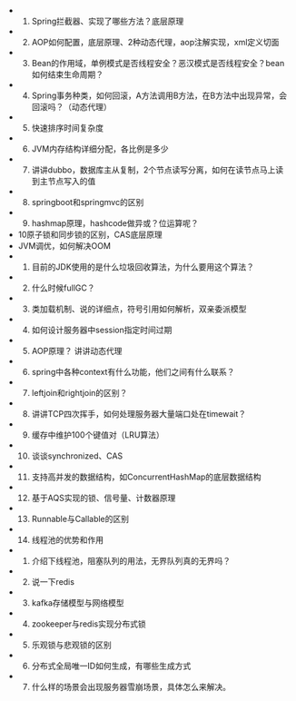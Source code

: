 * 1. Spring拦截器、实现了哪些方法？底层原理
* 2. AOP如何配置，底层原理、2种动态代理，aop注解实现，xml定义切面
* 3. Bean的作用域，单例模式是否线程安全？恶汉模式是否线程安全？bean如何结束生命周期？
* 4. Spring事务种类，如何回滚，A方法调用B方法，在B方法中出现异常，会回滚吗？（动态代理）
* 5. 快速排序时间复杂度
* 6. JVM内存结构详细分配，各比例是多少
* 7. 讲讲dubbo，数据库主从复制，2个节点读写分离，如何在读节点马上读到主节点写入的值
* 8. springboot和springmvc的区别
* 9. hashmap原理，hashcode做异或？位运算呢？
* 10原子锁和同步锁的区别，CAS底层原理
* JVM调优，如何解决OOM
* 1. 目前的JDK使用的是什么垃圾回收算法，为什么要用这个算法？
* 2. 什么时候fullGC？
* 3. 类加载机制、说的详细点，符号引用如何解析，双亲委派模型
* 4. 如何设计服务器中session指定时间过期
* 5. AOP原理？ 讲讲动态代理
* 6. spring中各种context有什么功能，他们之间有什么联系？
* 7. leftjoin和rightjoin的区别？
* 8. 讲讲TCP四次挥手，如何处理服务器大量端口处在timewait？
* 9. 缓存中维护100个键值对（LRU算法）
* 10. 谈谈synchronized、CAS
* 11. 支持高并发的数据结构，如ConcurrentHashMap的底层数据结构
* 12. 基于AQS实现的锁、信号量、计数器原理
* 13. Runnable与Callable的区别
* 14. 线程池的优势和作用
* 1. 介绍下线程池，阻塞队列的用法，无界队列真的无界吗？
* 2. 说一下redis
* 3. kafka存储模型与网络模型
* 4. zookeeper与redis实现分布式锁
* 5. 乐观锁与悲观锁的区别
* 6. 分布式全局唯一ID如何生成，有哪些生成方式
* 7. 什么样的场景会出现服务器雪崩场景，具体怎么来解决。
